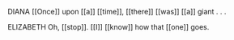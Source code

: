 DIANA
[[Once]] upon [[a]] [[time]], [[there]] [[was]] [[a]] giant . . . 

ELIZABETH
Oh, [[stop]]. [[I]] [[know]] how that [[one]] goes.